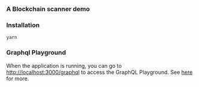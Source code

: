 ### A Blockchain scanner demo

### Installation

`yarn`

### Graphql Playground

When the application is running, you can go to [http://localhost:3000/graphql](http://localhost:3000/graphql) to access the GraphQL Playground. See [here](https://docs.nestjs.com/graphql/quick-start#playground) for more.
